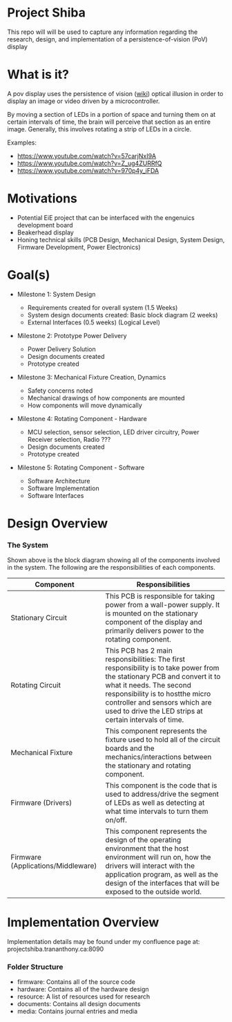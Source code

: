 # Project Shiba

This repo will will be used to capture any information regarding the research, design, and implementation of a persistence-of-vision (PoV) display

# What is it?

A pov display uses the persistence of vision ([wiki](https://en.wikipedia.org/wiki/Persistence_of_vision)) optical illusion in order to display an image or video driven by a microcontroller. 

By moving a section of LEDs in a portion of space and turning them on at certain intervals of time, the brain will perceive that section as an entire image. Generally, this involves rotating a strip of LEDs in a circle.

Examples:
- https://www.youtube.com/watch?v=57carjNxI9A
- https://www.youtube.com/watch?v=Z_ug4ZURRfQ
- https://www.youtube.com/watch?v=970p4y_iFDA

# Motivations
- Potential EiE project that can be interfaced with the engenuics development board
- Beakerhead display
- Honing technical skills (PCB Design, Mechanical Design, System Design, Firmware Development, Power Electronics)

# Goal(s)
* Milestone 1: System Design
  * Requirements created for overall system (1.5 Weeks)
  * System design documents created: Basic block diagram (2 weeks)
  * External Interfaces (0.5 weeks) (Logical Level)
  
* Milestone 2: Prototype Power Delivery
  * Power Delivery Solution
  * Design documents created
  * Prototype created
  
* Milestone 3: Mechanical Fixture Creation, Dynamics
  * Safety concerns noted
  * Mechanical drawings of how components are mounted
  * How components will move dynamically 

* Milestone 4: Rotating Component - Hardware
  * MCU selection, sensor selection, LED driver circuitry, Power Receiver selection, Radio ???
  * Design documents created
  * Prototype created
  
* Milestone 5: Rotating Component - Software
  * Software Architecture
  * Software Implementation
  * Software Interfaces

# Design Overview

### The System

Shown above is the block diagram showing all of the components involved in the system. The following are the responsibilities of each components.

Component  | Responsibilities
---------- | -------------
Stationary Circuit  | This PCB is responsible for taking power from a wall-power supply. It is mounted on the stationary component of the display and primarily delivers power to the rotating component.
Rotating Circuit  | This PCB has 2 main responsibilities: The first responsibility is to take power from the stationary PCB and convert it to what it needs. The second responsibility is to hostthe micro controller and sensors which are used to drive the LED strips at certain intervals of time.
Mechanical Fixture | This component represents the fixture used to hold all of the circuit boards and the mechanics/interactions between the stationary and rotating component.
Firmware (Drivers) | This component is the code that is used to address/drive the segment of LEDs as well as detecting at what time intervals to turn them on/off.
Firmware (Applications/Middleware) | This component represents the design of the operating environment that the host environment will run on, how the drivers will interact with the application program, as well as the design of the interfaces that will be exposed to the outside world.



# Implementation Overview

Implementation details may be found under my confluence page at: projectshiba.trananthony.ca:8090

### Folder Structure

- firmware: Contains all of the source code
- hardware: Contains all of the hardware design
- resource: A list of resources used for research 
- documents: Contains all design documents
- media: Contains journal entries and media
